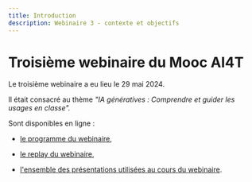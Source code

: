 ```yaml
---
title: Introduction
description: Webinaire 3 - contexte et objectifs
---
```



# Troisième webinaire du Mooc AI4T

Le troisième webinaire a eu lieu le 29 mai 2024.

Il était consacré au thème *"IA génératives : Comprendre et guider les usages en classe".*

Sont disponibles en ligne :

* <a href="https://inrialearninglab.github.io/ai4t//fr/2-Project-resources/5-Webinars/5-3-Webinar-3/5-3-1-Webinar-3-program.html" target="_blank">le programme du webinaire</a>,

* <a href="https://inrialearninglab.github.io/ai4t//fr/2-Project-resources/5-Webinars/5-3-Webinar-3/5-2-2-Webinar-3-replay.html" target="_blank">le replay du webinaire</a>,
  
* <a href="https://inrialearninglab.github.io/ai4t//fr/2-Project-resources/5-Webinars/5-3-Webinar-2/5-3-3-Webinar-3-presentations.html" target="_blank">l'ensemble des présentations utilisées au cours du webinaire</a>.

